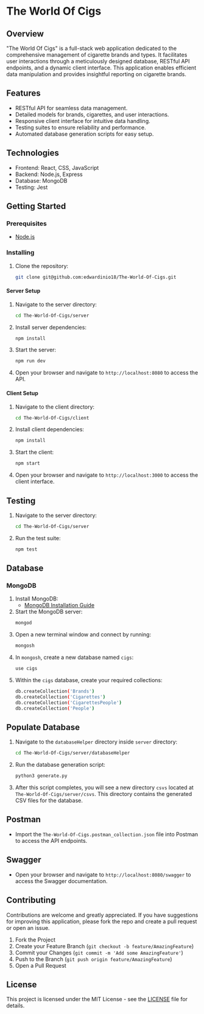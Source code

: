# The World Of Cigs

## Overview
"The World Of Cigs" is a full-stack web application dedicated to the
comprehensive management of cigarette brands and types. It facilitates
user interactions through a meticulously designed database, RESTful API endpoints,
and a dynamic client interface. This application enables efficient data
manipulation and provides insightful reporting on cigarette brands.

## Features
- RESTful API for seamless data management.
- Detailed models for brands, cigarettes, and user interactions.
- Responsive client interface for intuitive data handling.
- Testing suites to ensure reliability and performance.
- Automated database generation scripts for easy setup.

## Technologies
- Frontend: React, CSS, JavaScript
- Backend: Node.js, Express
- Database: MongoDB
- Testing: Jest

## Getting Started

### Prerequisites
- [Node.js](https://nodejs.org/en/)

### Installing
1. Clone the repository:
   ```bash
   git clone git@github.com:edwardinio18/The-World-Of-Cigs.git
#### Server Setup
1. Navigate to the server directory:
   ```bash
   cd The-World-Of-Cigs/server
2. Install server dependencies:
   ```bash
   npm install
3. Start the server:
   ```bash
   npm run dev
4. Open your browser and navigate to `http://localhost:8080` to access the API.

#### Client Setup
1. Navigate to the client directory:
   ```bash
   cd The-World-Of-Cigs/client
2. Install client dependencies:
   ```bash
   npm install
3. Start the client:
   ```bash
   npm start
4. Open your browser and navigate to `http://localhost:3000` to access the client interface.

## Testing
1. Navigate to the server directory:
   ```bash
   cd The-World-Of-Cigs/server
2. Run the test suite:
   ```bash
   npm test

## Database

### MongoDB
1. Install MongoDB:
    - [MongoDB Installation Guide](https://docs.mongodb.com/manual/installation/)
2. Start the MongoDB server:
   ```bash
   mongod
3. Open a new terminal window and connect by running:
   ```bash
   mongosh
4. In `mongosh`, create a new database named `cigs`:
   ```bash
   use cigs
5. Within the `cigs` database, create your required collections:
   ```bash
   db.createCollection('Brands')
   db.createCollection('Cigarettes')
   db.createCollection('CigarettesPeople')
   db.createCollection('People')

## Populate Database
1. Navigate to the `databaseHelper` directory inside `server` directory:
   ```bash
   cd The-World-Of-Cigs/server/databaseHelper
2. Run the database generation script:
   ```bash
   python3 generate.py
3. After this script completes, you will see a new directory `csvs` located at `The-World-Of-Cigs/server/csvs`. This directory contains the generated CSV files for the database.

## Postman
- Import the `The-World-Of-Cigs.postman_collection.json` file into Postman to access the API endpoints.

## Swagger
- Open your browser and navigate to `http://localhost:8080/swagger` to access the Swagger documentation.

## Contributing
Contributions are welcome and greatly appreciated. If you have suggestions for improving this application, please fork the repo and create a pull request or open an issue.

1. Fork the Project
2. Create your Feature Branch (`git checkout -b feature/AmazingFeature`)
3. Commit your Changes (`git commit -m 'Add some AmazingFeature'`)
4. Push to the Branch (`git push origin feature/AmazingFeature`)
5. Open a Pull Request

## License
This project is licensed under the MIT License - see the [LICENSE](LICENSE) file for details.